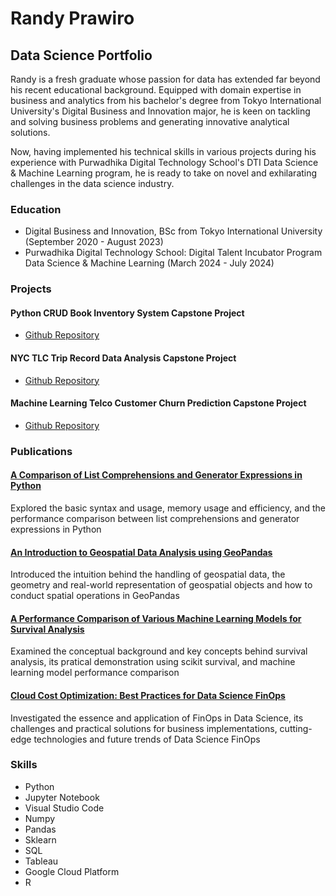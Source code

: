 # Randy Prawiro

## Data Science Portfolio

Randy is a fresh graduate whose passion for data has extended far beyond his recent educational background. Equipped with domain expertise in business and analytics from his bachelor's degree from Tokyo International University's Digital Business and Innovation major, he is keen on tackling and solving business problems and generating innovative analytical solutions. 

Now, having implemented his technical skills in various projects during his experience with Purwadhika Digital Technology School's DTI Data Science & Machine Learning program, he is ready to take on novel and exhilarating challenges in the data science industry.

### Education

- Digital Business and Innovation, BSc from Tokyo International University (September 2020 - August 2023)
- Purwadhika Digital Technology School: Digital Talent Incubator Program Data Science & Machine Learning (March 2024 - July 2024)

### Projects

#### Python CRUD Book Inventory System Capstone Project
- [Github Repository](https://github.com/randyprawiro/PythonProgrammingCapstone)

#### NYC TLC Trip Record Data Analysis Capstone Project
- [Github Repository](https://github.com/randyprawiro/DataAnalysisCapstone)

#### Machine Learning Telco Customer Churn Prediction Capstone Project
- [Github Repository](https://github.com/randyprawiro/MachineLearning-CloudComputingCapstone)

### Publications

#### [A Comparison of List Comprehensions and Generator Expressions in Python](https://medium.com/@randy.prawiro/a-comparison-of-list-comprehensions-and-generator-expressions-in-python-21d33e7c7740)
Explored the basic syntax and usage, memory usage and efficiency, and the performance comparison between list comprehensions and generator expressions in Python

#### [An Introduction to Geospatial Data Analysis using GeoPandas](https://medium.com/@randy.prawiro/an-introduction-to-geospatial-data-analysis-using-geopandas-a599c39c807a)
Introduced the intuition behind the handling of geospatial data, the geometry and real-world representation of geospatial objects and how to conduct spatial operations in GeoPandas

#### [A Performance Comparison of Various Machine Learning Models for Survival Analysis](https://medium.com/@randy.prawiro/a-performance-comparison-of-various-machine-learning-models-for-survival-analysis-a4fee24fc019)
Examined the conceptual background and key concepts behind survival analysis, its pratical demonstration using scikit survival, and machine learning model performance comparison

#### [Cloud Cost Optimization: Best Practices for Data Science FinOps](https://medium.com/@randy.prawiro/cloud-cost-optimization-best-practices-for-data-science-finops-d39ec83130b9)
Investigated the essence and application of FinOps in Data Science, its challenges and practical solutions for business implementations, cutting-edge technologies and future trends of Data Science FinOps

### Skills

- Python
- Jupyter Notebook
- Visual Studio Code
- Numpy
- Pandas
- Sklearn
- SQL
- Tableau
- Google Cloud Platform
- R
